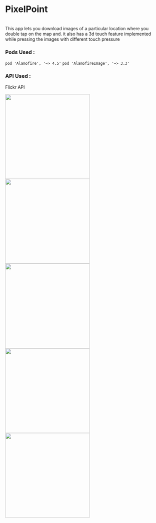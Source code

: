 # PixelPoint 
<br>
This app lets you download images of a particular location where you double tap on the map and. it also has a 3d touch feature implemented while pressing the images with different touch pressure<br>

### Pods Used :
```pod 'Alamofire', '~> 4.5'```
```pod 'AlamofireImage', '~> 3.3'```
<br>
### API Used : 
Flickr API




<img src="Screenshots/1.PNG" width="270"/> <img src="Screenshots/5.PNG" width="270"/> <img src="Screenshots/2.PNG" width="270"/>
<img src="Screenshots/3.jpg" width="270"/> <img src="Screenshots/4.PNG" width="270"/>
